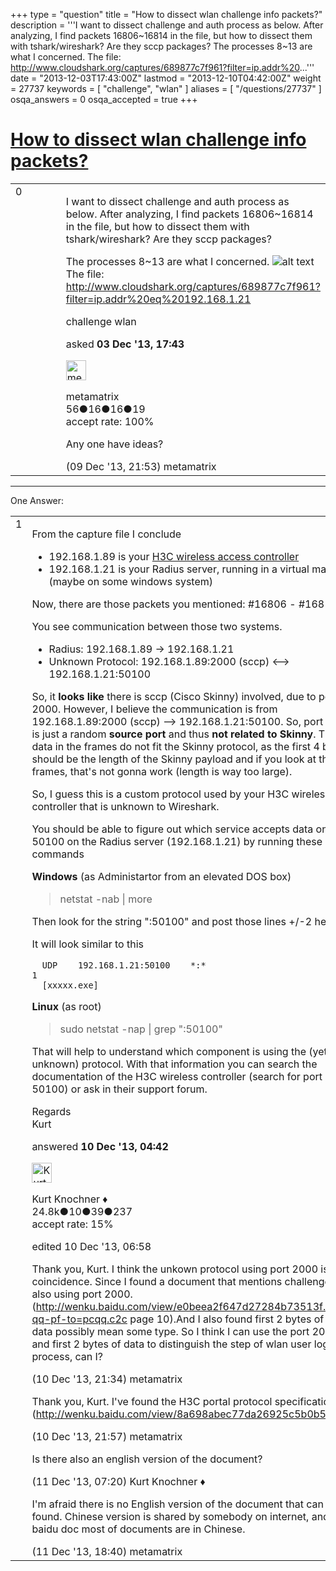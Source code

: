 +++
type = "question"
title = "How to dissect wlan challenge info packets?"
description = '''I want to dissect challenge and auth process as below. After analyzing, I find packets 16806~16814 in the file, but how to dissect them with tshark/wireshark? Are they sccp packages? The processes 8~13 are what I concerned.  The file: http://www.cloudshark.org/captures/689877c7f961?filter=ip.addr%20...'''
date = "2013-12-03T17:43:00Z"
lastmod = "2013-12-10T04:42:00Z"
weight = 27737
keywords = [ "challenge", "wlan" ]
aliases = [ "/questions/27737" ]
osqa_answers = 0
osqa_accepted = true
+++

<div class="headNormal">

# [How to dissect wlan challenge info packets?](/questions/27737/how-to-dissect-wlan-challenge-info-packets)

</div>

<div id="main-body">

<div id="askform">

<table id="question-table" style="width:100%;"><colgroup><col style="width: 50%" /><col style="width: 50%" /></colgroup><tbody><tr class="odd"><td style="width: 30px; vertical-align: top"><div class="vote-buttons"><div id="post-27737-score" class="post-score" title="current number of votes">0</div><div id="favorite-count" class="favorite-count"></div></div></td><td><div id="item-right"><div class="question-body"><p>I want to dissect challenge and auth process as below. After analyzing, I find packets 16806~16814 in the file, but how to dissect them with tshark/wireshark? Are they sccp packages?</p><p>The processes 8~13 are what I concerned. <img src="https://osqa-ask.wireshark.org/upfiles/proc.jpg" alt="alt text" /> The file: <a href="http://www.cloudshark.org/captures/689877c7f961?filter=ip.addr%20eq%20192.168.1.21">http://www.cloudshark.org/captures/689877c7f961?filter=ip.addr%20eq%20192.168.1.21</a></p></div><div id="question-tags" class="tags-container tags">challenge wlan</div><div id="question-controls" class="post-controls"></div><div class="post-update-info-container"><div class="post-update-info post-update-info-user"><p>asked <strong>03 Dec '13, 17:43</strong></p><img src="https://secure.gravatar.com/avatar/13679628c84abac93be65773340d2589?s=32&amp;d=identicon&amp;r=g" class="gravatar" width="32" height="32" alt="metamatrix&#39;s gravatar image" /><p>metamatrix<br />
<span class="score" title="56 reputation points">56</span><span title="16 badges"><span class="badge1">●</span><span class="badgecount">16</span></span><span title="16 badges"><span class="silver">●</span><span class="badgecount">16</span></span><span title="19 badges"><span class="bronze">●</span><span class="badgecount">19</span></span><br />
<span class="accept_rate" title="Rate of the user&#39;s accepted answers">accept rate:</span> <span title="metamatrix has one accepted answer">100%</span></p></img></div></div><div id="comments-container-27737" class="comments-container"><span id="27966"></span><div id="comment-27966" class="comment"><div id="post-27966-score" class="comment-score"></div><div class="comment-text"><p>Any one have ideas?</p></div><div id="comment-27966-info" class="comment-info"><span class="comment-age">(09 Dec '13, 21:53)</span> metamatrix</div></div></div><div id="comment-tools-27737" class="comment-tools"></div><div class="clear"></div><div id="comment-27737-form-container" class="comment-form-container"></div><div class="clear"></div></div></td></tr></tbody></table>

------------------------------------------------------------------------

<div class="tabBar">

<span id="sort-top"></span>

<div class="headQuestions">

One Answer:

</div>

</div>

<span id="27970"></span>

<div id="answer-container-27970" class="answer accepted-answer">

<table style="width:100%;"><colgroup><col style="width: 50%" /><col style="width: 50%" /></colgroup><tbody><tr class="odd"><td style="width: 30px; vertical-align: top"><div class="vote-buttons"><div id="post-27970-score" class="post-score" title="current number of votes">1</div></div></td><td><div class="item-right"><div class="answer-body"><p>From the capture file I conclude</p><ul><li>192.168.1.89 is your <a href="http://www.h3c.com/portal/Products___Solutions/Products/WLAN/H3C_WX5000_Series_Access_Controllers/">H3C wireless access controller</a></li><li>192.168.1.21 is your Radius server, running in a virtual machine (maybe on some windows system)</li></ul><p>Now, there are those packets you mentioned: #16806 - #16814</p><p>You see communication between those two systems.</p><ul><li>Radius: 192.168.1.89 -&gt; 192.168.1.21</li><li>Unknown Protocol: 192.168.1.89:2000 (sccp) &lt;--&gt; 192.168.1.21:50100</li></ul><p>So, it <strong>looks like</strong> there is sccp (Cisco Skinny) involved, due to port 2000. However, I believe the communication is from 192.168.1.89:2000 (sccp) --&gt; 192.168.1.21:50100. So, port 2000 is just a random <strong>source port</strong> and thus <strong>not related to Skinny</strong>. The data in the frames do not fit the Skinny protocol, as the first 4 bytes should be the length of the Skinny payload and if you look at the frames, that's not gonna work (length is way too large).</p><p>So, I guess this is a custom protocol used by your H3C wireless controller that is unknown to Wireshark.</p><p>You should be able to figure out which service accepts data on port 50100 on the Radius server (192.168.1.21) by running these commands</p><p><strong>Windows</strong> (as Administartor from an elevated DOS box)</p><blockquote><p>netstat -nab | more</p></blockquote><p>Then look for the string ":50100" and post those lines +/-2 here.</p><p>It will look similar to this</p><pre><code>  UDP    192.168.1.21:50100    *:*                                    1
  [xxxxx.exe]</code></pre><p><strong>Linux</strong> (as root)</p><blockquote><p>sudo netstat -nap | grep ":50100"</p></blockquote><p>That will help to understand which component is using the (yet unknown) protocol. With that information you can search the documentation of the H3C wireless controller (search for port 50100) or ask in their support forum.</p><p>Regards<br />
Kurt</p></div><div class="answer-controls post-controls"></div><div class="post-update-info-container"><div class="post-update-info post-update-info-user"><p>answered <strong>10 Dec '13, 04:42</strong></p><img src="https://secure.gravatar.com/avatar/23b7bf5b13bc2c98b2e8aa9869ca5d75?s=32&amp;d=identicon&amp;r=g" class="gravatar" width="32" height="32" alt="Kurt%20Knochner&#39;s gravatar image" /><p>Kurt Knochner ♦<br />
<span class="score" title="24767 reputation points"><span>24.8k</span></span><span title="10 badges"><span class="badge1">●</span><span class="badgecount">10</span></span><span title="39 badges"><span class="silver">●</span><span class="badgecount">39</span></span><span title="237 badges"><span class="bronze">●</span><span class="badgecount">237</span></span><br />
<span class="accept_rate" title="Rate of the user&#39;s accepted answers">accept rate:</span> <span title="Kurt Knochner has 344 accepted answers">15%</span> </br></p></div><div class="post-update-info post-update-info-edited"><p>edited 10 Dec '13, 06:58</p></div></div><div id="comments-container-27970" class="comments-container"><span id="27987"></span><div id="comment-27987" class="comment"><div id="post-27987-score" class="comment-score"></div><div class="comment-text"><p>Thank you, Kurt. I think the unkown protocol using port 2000 is not a coincidence. Since I found a document that mentions challenge info also using port 2000. (<a href="http://wenku.baidu.com/view/e0beea2f647d27284b73513f.html?qq-pf-to=pcqq.c2c">http://wenku.baidu.com/view/e0beea2f647d27284b73513f.html?qq-pf-to=pcqq.c2c</a> page 10).And I also found first 2 bytes of the data possibly mean some type. So I think I can use the port 2000 and first 2 bytes of data to distinguish the step of wlan user logon process, can I?</p></div><div id="comment-27987-info" class="comment-info"><span class="comment-age">(10 Dec '13, 21:34)</span> metamatrix</div></div><span id="27988"></span><div id="comment-27988" class="comment"><div id="post-27988-score" class="comment-score"></div><div class="comment-text"><p>Thank you, Kurt. I've found the H3C portal protocol specification :) (<a href="http://wenku.baidu.com/view/8a698abec77da26925c5b0b5.html).">http://wenku.baidu.com/view/8a698abec77da26925c5b0b5.html).</a></p></div><div id="comment-27988-info" class="comment-info"><span class="comment-age">(10 Dec '13, 21:57)</span> metamatrix</div></div><span id="28005"></span><div id="comment-28005" class="comment"><div id="post-28005-score" class="comment-score"></div><div class="comment-text"><p>Is there also an english version of the document?</p></div><div id="comment-28005-info" class="comment-info"><span class="comment-age">(11 Dec '13, 07:20)</span> Kurt Knochner ♦</div></div><span id="28030"></span><div id="comment-28030" class="comment"><div id="post-28030-score" class="comment-score"></div><div class="comment-text"><p>I'm afraid there is no English version of the document that can be found. Chinese version is shared by somebody on internet, and in baidu doc most of documents are in Chinese.</p></div><div id="comment-28030-info" class="comment-info"><span class="comment-age">(11 Dec '13, 18:40)</span> metamatrix</div></div></div><div id="comment-tools-27970" class="comment-tools"></div><div class="clear"></div><div id="comment-27970-form-container" class="comment-form-container"></div><div class="clear"></div></div></td></tr></tbody></table>

</div>

<div class="paginator-container-left">

</div>

</div>

</div>


